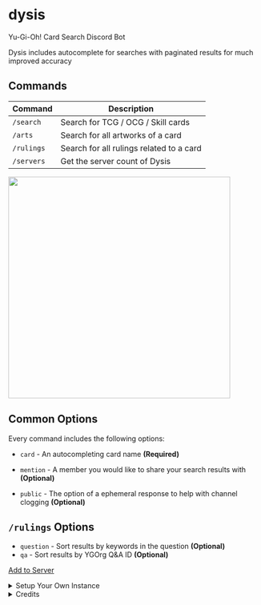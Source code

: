 # dysis

Yu-Gi-Oh! Card Search Discord Bot

Dysis includes autocomplete for searches with paginated results for much improved accuracy

## Commands

| Command    | Description                              |
| -------    | -----------                              |
| `/search`  | Search for TCG / OCG / Skill cards       |
| `/arts`    | Search for all artworks of a card        |
| `/rulings` | Search for all rulings related to a card |
| `/servers` | Get the server count of Dysis            |

<img src='https://cdn.discordapp.com/attachments/936463189237977139/970711136980840558/search.gif' width=443>

## Common Options

Every command includes the following options:

* `card` - An autocompleting card name **(Required)**

* `mention` - A member you would like to share your search results with **(Optional)**

* `public` - The option of a ephemeral response to help with channel clogging **(Optional)**

## `/rulings` Options

* `question` - Sort results by keywords in the question **(Optional)**
* `qa` - Sort results by YGOrg Q&A ID **(Optional)**

[Add to Server](https://discord.com/api/oauth2/authorize?client_id=937841297669124137&permissions=0&scope=bot%20applications.commands)

<details>
<summary>Setup Your Own Instance</summary>

**Requires Python 3.10.x or later**

0. Create a Discord bot with
    * Scopes: `bot`, `applications.commands`
    * Permissions: `None`

1. Execute
```
% python3 -m pip install --requirement requirements.txt
% python3 bot.py
```

[Docker]()
</details>

<details>
<summary>Credits</summary>

* **Liz** (Lead Designer)
* **Mac** (Lead Tester)
* **Sam** (Tester)
</details>
